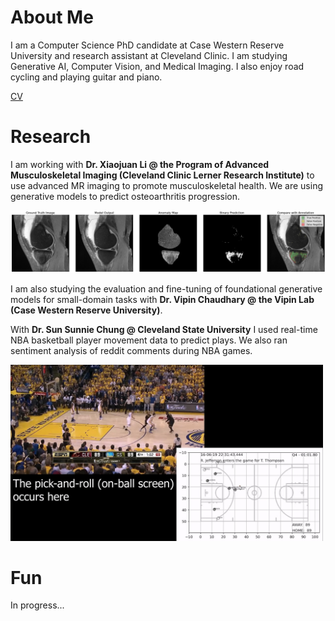 # About Me
I am a Computer Science PhD candidate at Case Western Reserve University and research assistant at Cleveland Clinic. I am studying Generative AI, Computer Vision, and Medical Imaging. I also enjoy road cycling and playing guitar and piano.

[CV](./assets/cv_2025_01.pdf)

# Research
I am working with **Dr. Xiaojuan Li @ the Program of Advanced Musculoskeletal Imaging (Cleveland Clinic Lerner Research Institute)** to use advanced MR imaging to promote musculoskeletal health. We are using generative models to predict osteoarthritis progression.

<img src='./assets/unsupervisedsegmentation_diffusion.png' style="background-color:white;">

I am also studying the evaluation and fine-tuning of foundational generative models for small-domain tasks with **Dr. Vipin Chaudhary @ the Vipin Lab (Case Western Reserve University)**.

With **Dr. Sun Sunnie Chung @ Cleveland State University** I used real-time NBA basketball player movement data to predict plays. We also ran sentiment analysis of reddit comments during NBA games.

<img src='./assets/pnr.jpg' width='500px'>

# Fun
In progress...
